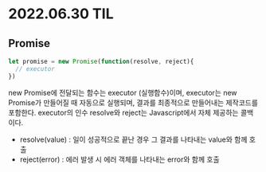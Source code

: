 # 2022.06.30 TIL

## Promise
``` javascript
let promise = new Promise(function(resolve, reject){
  // executor
})
```
new Promise에 전달되는 함수는 executor (실행함수)이며, executor는 new Promise가 만들어질 때 자동으로 실행되며, 결과를 최종적으로 만들어내는 제작코드를 포함한다.
executor의 인수 resolve와 reject는 Javascript에서 자체 제공하는 콜백이다.
- resolve(value) : 일이 성공적으로 끝난 경우 그 결과를 나타내는 value와 함께 호출
- reject(error) : 에러 발생 시 에러 객체를 나타내는 error와 함께 호출
